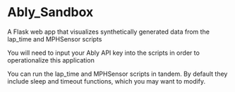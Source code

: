# Ably_Sandbox

A Flask web app that visualizes synthetically generated data from the lap_time and MPHSensor scripts

You will need to input your Ably API key into the scripts in order to operationalize this application

You can run the lap_time and MPHSensor scripts in tandem. By default they include sleep and timeout functions, which you may want to modify. 
